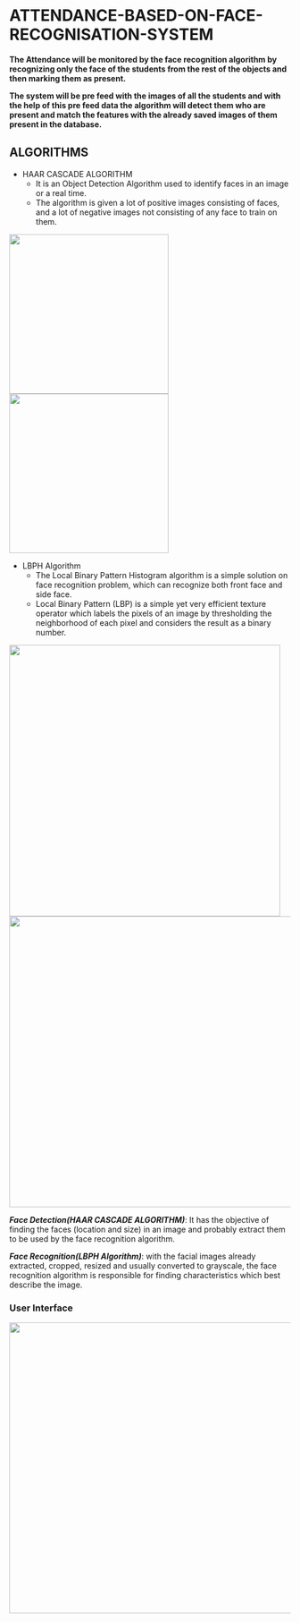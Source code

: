 # ATTENDANCE-BASED-ON-FACE-RECOGNISATION-SYSTEM

**The Attendance will be monitored by the face recognition algorithm by recognizing only the face of the students from the rest of the objects and then marking them as present.** 

**The system will be pre feed with the images of all the students and with the help of this pre feed data the algorithm will detect them who are present and match the features with the already saved images of them present in the database.**

## ALGORITHMS

* HAAR CASCADE ALGORITHM  
  * It is an Object Detection Algorithm used to identify faces in an image or a real time.
  * The algorithm is given a lot of positive images consisting of faces, and a lot of negative images not consisting of any face to train on them.

<img src="https://www.researchgate.net/profile/Anand_Krishnan_K_V/publication/325736109/figure/fig2/AS:645811285266433@1530984817042/Feature-Extraction-in-Haar-Cascade-Algorithm.png" width="285px" align="center">               <img src="https://i.pinimg.com/736x/20/62/43/2062434074933e5c4a4bfe2df659a225--bird.jpg" width="285px" align="center">


* LBPH Algorithm
  * The Local Binary Pattern Histogram algorithm is a simple solution on face recognition problem, which can recognize both front face and side face.
  * Local Binary Pattern (LBP) is a simple yet very efficient texture operator which labels the pixels of an image by thresholding the neighborhood of each pixel and considers the result as a binary number.

<img src="https://user-images.githubusercontent.com/88432041/166219026-0778be24-b6a2-404a-8fc3-93f54293b393.png" width="485px" align="center"> <img src="https://user-images.githubusercontent.com/88432041/166218328-8706443a-438f-4cc2-b085-a501a66e00cd.png" width="520px" align="center">
                  

***Face Detection(HAAR CASCADE ALGORITHM)***: It has the objective of finding the faces (location and size) in an image and probably extract them to be used by the face recognition algorithm.

***Face Recognition(LBPH Algorithm)***: with the facial images already extracted, cropped, resized and usually converted to grayscale, the face recognition algorithm is responsible for finding characteristics which best describe the image.


### User Interface

<img src="https://user-images.githubusercontent.com/88432041/166219682-b0df728f-9c82-4973-ab18-c181d7dcfcd2.png" width="520px" align="center">












